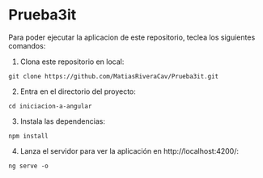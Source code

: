 # Prueba3it

Para poder ejecutar la aplicacion de este repositorio, teclea los siguientes comandos:

1. Clona este repositorio en local:

```console
git clone https://github.com/MatiasRiveraCav/Prueba3it.git
```

2. Entra en el directorio del proyecto:

```console
cd iniciacion-a-angular
```

3. Instala las dependencias:

```console
npm install
```

4. Lanza el servidor para ver la aplicación en http://localhost:4200/:

```console
ng serve -o
```
